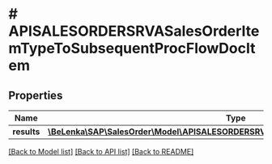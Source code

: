 # # APISALESORDERSRVASalesOrderItemTypeToSubsequentProcFlowDocItem

## Properties

Name | Type | Description | Notes
------------ | ------------- | ------------- | -------------
**results** | [**\BeLenka\SAP\SalesOrder\Model\APISALESORDERSRVASalesOrderItmSubsqntProcFlowType[]**](APISALESORDERSRVASalesOrderItmSubsqntProcFlowType.md) |  | [optional]

[[Back to Model list]](../../README.md#models) [[Back to API list]](../../README.md#endpoints) [[Back to README]](../../README.md)
